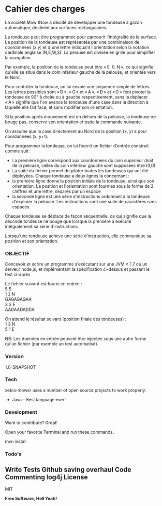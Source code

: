 # Cahier des charges

La société MowItNow a décidé de développer une tondeuse à gazon automatique, destinée aux surfaces rectangulaires. 

La tondeuse peut être programmée pour parcourir l'intégralité de la surface. 
La position de la tondeuse est représentée par une combinaison de coordonnées (x,y) et d'une lettre indiquant l'orientation selon la notation cardinale anglaise (N,E,W,S). La pelouse est divisée en grille pour simplifier la navigation.  
 
Par exemple, la position de la tondeuse peut être « 0, 0, N », ce qui signifie qu'elle se situe dans le coin inférieur gauche de la pelouse, et orientée vers le Nord. 
 
Pour contrôler la tondeuse, on lui envoie une séquence simple de lettres. Les lettres possibles sont « D », « G » et « A ». « D » et « G » font pivoter la tondeuse de 90° à droite ou à gauche respectivement, sans la déplacer. « A » signifie que l'on avance la tondeuse d'une case dans la direction à laquelle elle fait face, et sans modifier son orientation. 
 
Si la position après mouvement est en dehors de la pelouse, la tondeuse ne bouge pas, conserve son orientation et traite la commande suivante.  
 
On assume que la case directement au Nord de la position (x, y) a pour coordonnées (x, y+1). 

Pour programmer la tondeuse, on lui fournit un fichier d'entrée construit comme suit : 

  - La première ligne correspond aux coordonnées du coin supérieur droit de la pelouse, celles du coin inférieur gauche sont supposées être (0,0) 
  - La suite du fichier permet de piloter toutes les tondeuses qui ont été déployées. Chaque tondeuse a deux lignes la concernant : 
   - la première ligne donne la position initiale de la tondeuse, ainsi que son orientation. La position et l'orientation sont fournies sous la forme de 2 chiffres et une lettre, séparés par un espace
   - la seconde ligne est une série d'instructions ordonnant à la tondeuse d'explorer la pelouse. Les instructions sont une suite de caractères sans espaces. 

Chaque tondeuse se déplace de façon séquentielle, ce qui signifie que la seconde tondeuse ne bouge que lorsque la première a exécuté intégralement sa série d'instructions. 
 
Lorsqu'une tondeuse achève une série d'instruction, elle communique sa position et son orientation. 
 
### OBJECTIF 
Concevoir et écrire un programme s'exécutant sur une JVM ≥ 1.7 ou un serveur node.js, et implémentant la spécification ci-dessus et passant le test ci-après 
 
Le fichier suivant est fourni en entrée : <br />
5 5 <br/>
1 2 N <br />
GAGAGAGAA <br />
3 3 E <br />
AADAADADDA 
 
On attend le résultat suivant (position finale des tondeuses) : <br />
1 3 N <br />
5 1 E <br />
 
NB: Les données en entrée peuvent être injectée sous une autre forme qu'un fichier (par exemple un test automatisé). 

### Version
1.0-SNAPSHOT

### Tech

xebia-mower uses a number of open source projects to work properly:

* Java - Best language ever!

### Development

Want to contribute? Great!

Open your favorite Terminal and run these commands.

mvn install

### Todo's

Write Tests
Github saving overhaul
Code Commenting
log4j
License
----

MIT


**Free Software, Hell Yeah!**
